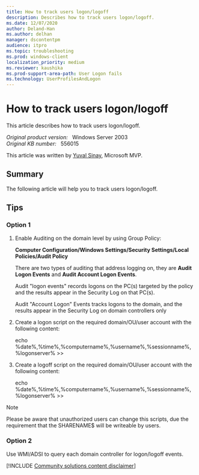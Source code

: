```yaml
---
title: How to track users logon/logoff
description: Describes how to track users logon/logoff.
ms.date: 12/07/2020
author: Deland-Han
ms.author: delhan 
manager: dscontentpm
audience: itpro
ms.topic: troubleshooting
ms.prod: windows-client
localization_priority: medium
ms.reviewer: kaushika
ms.prod-support-area-path: User Logon fails
ms.technology: UserProfilesAndLogon
---
```

# How to track users logon/logoff

This article describes how to track users logon/logoff.

_Original product version:_ &nbsp; Windows Server 2003  
_Original KB number:_ &nbsp; 556015

This article was written by [Yuval Sinay](https://mvp.microsoft.com/PublicProfile/7674?fullName=Yuval%20Sinay), Microsoft MVP.

## Summary

The following article will help you to track users logon/logoff.  

## Tips

### Option 1  

1. Enable Auditing on the domain level by using Group Policy:

    **Computer Configuration/Windows Settings/Security Settings/Local Policies/Audit Policy**  

    There are two types of auditing that address logging on, they are **Audit Logon Events** and **Audit Account Logon Events**.

    Audit "logon events" records logons on the PC(s) targeted by the policy and the results appear in the Security Log on that PC(s).

    Audit "Account Logon" Events tracks logons to the domain, and the results appear in the Security Log on domain controllers only

2. Create a logon script on the required domain/OU/user account with the following content:

    echo %date%,%time%,%computername%,%username%,%sessionname%,%logonserver% >>

3. Create a logoff script on the required domain/OU/user account with the following content:

    echo %date%,%time%,%computername%,%username%,%sessionname%,%logonserver% >>

> [!Note]
> Please be aware that unauthorized users can change this scripts, due the requirement that
the SHARENAME$ will be writeable by users.

### Option 2  

Use WMI/ADSI to query each domain controller for logon/logoff events.

[!INCLUDE [Community solutions content disclaimer](../../includes/community-solutions-content-disclaimer.md)]
